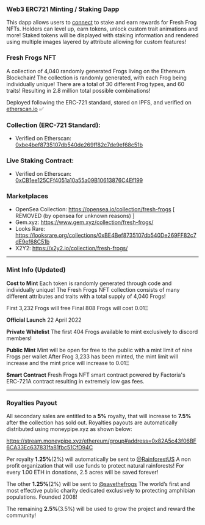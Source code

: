 ### Web3 ERC721 Minting / Staking Dapp
This dapp allows users to [connect](https://freshfrogs.github.io) to stake and earn rewards for Fresh Frog NFTs. Holders can level up, earn tokens, unlock custom trait animations and more! Staked tokens will be displayed with staking information and rendered using multiple images layered by attribute allowing for custom features!

### Fresh Frogs NFT
A collection of 4,040 randomly generated Frogs living on the Ethereum Blockchain! The collection is randomly generated, with each Frog being individually unique! There are a total of 30 different Frog types, and 60 traits! Resulting in 2.8 million total possible combinations!

Deployed following the ERC-721 standard, stored on IPFS, and verified on [etherscan.io](https://etherscan.io/address/0xbe4bef8735107db540de269ff82c7de9ef68c51b) :white_check_mark:

### Collection (ERC-721 Standard):
* Verified on Etherscan: [0xbe4bef8735107db540de269ff82c7de9ef68c51b](https://etherscan.io/address/0xbe4bef8735107db540de269ff82c7de9ef68c51b)

### Live Staking Contract:
* Verified on Etherscan: [0xCB1ee125CFf4051a10a55a09B10613876C4Ef199](https://etherscan.io/address/0xCB1ee125CFf4051a10a55a09B10613876C4Ef199)

### Marketplaces
* OpenSea Collection: https://opensea.io/collection/fresh-frogs [ REMOVED (by opensea for unknown reasons) ]
* Gem.xyz: https://www.gem.xyz/collection/fresh-frogs/
* Looks Rare: https://looksrare.org/collections/0xBE4Bef8735107db540De269FF82c7dE9ef68C51b
* X2Y2: https://x2y2.io/collection/fresh-frogs/


***


### Mint Info (Updated)
**Cost to Mint**
Each token is randomly generated through code and individually unique! The Fresh Frogs NFT collection consists of many different attributes and traits with a total supply of 4,040 Frogs!

First 3,232 Frogs will free
Final 808 Frogs will cost 0.01Ξ

**Official Launch**
22 April 2022

**Private Whitelist**
The first 404 Frogs available to mint exclusively to discord members!

**Public Mint**
Mint will be open for free to the public with a mint limit of nine Frogs per wallet
After Frog 3,233 has been minted, the mint limit will increase and the mint price will increase to 0.01Ξ

**Smart Contract**
Fresh Frogs NFT smart contract powered by Factoria's ERC-721A contract resulting in extremely low gas fees.


***


### Royalties Payout
All secondary sales are entitled to a **5%** royalty, that will increase to **7.5%** after the collection has sold out. Royalties payouts are automatically distributed using moneypipe.xyz as shown below:

https://stream.moneypipe.xyz/ethereum/group#address=0x82A5c43f06BF6CA33Ec637831fa81fbc51CfD94C

Per royalty **1.25%**(2%) will automatically be sent to [@RainforestUS](https://twitter.com/RainforestUS) A non profit organization that will use funds to protect natural rainforests! For every 1.00 ETH in donations, 2.5 acres will be saved forever!

The other **1.25%**(2%) will be sent to [@savethefrogs](https://twitter.com/savethefrogs) The world’s first and most effective public charity dedicated exclusively to protecting amphibian populations. Founded 2008!

The remaining **2.5%**(3.5%) will be used to grow the project and reward the community!

